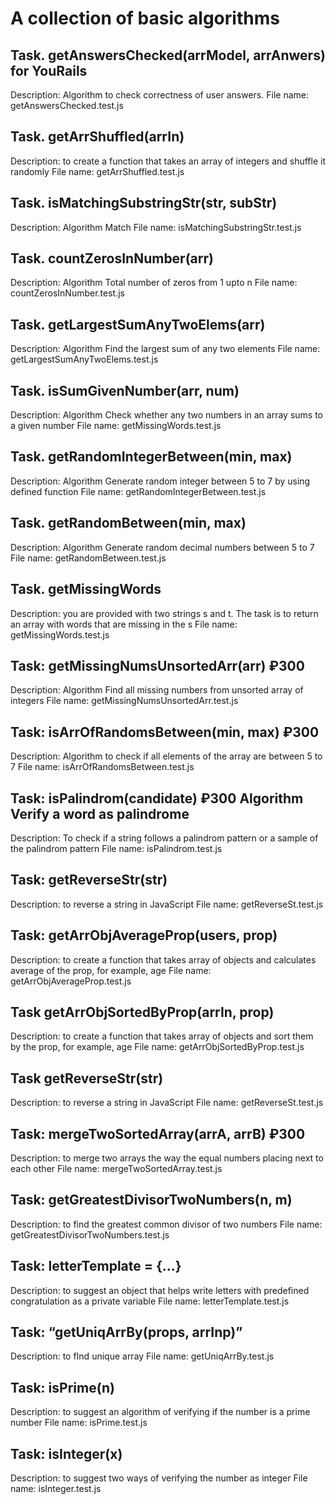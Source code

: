 # A collection of basic algorithms

## Task. getAnswersChecked(arrModel, arrAnwers) for YouRails

Description: Algorithm to check correctness of user answers.
File name: getAnswersChecked.test.js

## Task. getArrShuffled(arrIn)

Description: to create a function that takes an array of integers and shuffle it randomly
File name: getArrShuffled.test.js

## Task. isMatchingSubstringStr(str, subStr)

Description: Algorithm Match
File name: isMatchingSubstringStr.test.js

## Task. countZerosInNumber(arr)

Description: Algorithm Total number of zeros from 1 upto n
File name: countZerosInNumber.test.js

## Task. getLargestSumAnyTwoElems(arr)

Description: Algorithm Find the largest sum of any two elements
File name: getLargestSumAnyTwoElems.test.js

## Task. isSumGivenNumber(arr, num)

Description: Algorithm Check whether any two numbers in an array sums to a given number
File name: getMissingWords.test.js

## Task. getRandomIntegerBetween(min, max)

Description: Algorithm Generate random integer between 5 to 7 by using defined function
File name: getRandomIntegerBetween.test.js

## Task. getRandomBetween(min, max)

Description: Algorithm Generate random decimal numbers between 5 to 7
File name: getRandomBetween.test.js

## Task. getMissingWords

Description: you are provided with two strings s and t. The task is to return an array with words that are missing in the s
File name: getMissingWords.test.js

## Task: getMissingNumsUnsortedArr(arr) ₽300

Description: Algorithm Find all missing numbers from unsorted array of integers
File name: getMissingNumsUnsortedArr.test.js

## Task: isArrOfRandomsBetween(min, max) ₽300

Description: Algorithm to check if all elements of the array are between 5 to 7
File name: isArrOfRandomsBetween.test.js

## Task: isPalindrom(candidate) ₽300 Algorithm Verify a word as palindrome

Description: To check if a string follows a palindrom pattern or a sample of the palindrom pattern
File name: isPalindrom.test.js

## Task: getReverseStr(str)

Description: to reverse a string in JavaScript
File name: getReverseSt.test.js

## Task: getArrObjAverageProp(users, prop)

Description: to create a function that takes array of objects and calculates average of the prop, for example, age
File name: getArrObjAverageProp.test.js

## Task getArrObjSortedByProp(arrIn, prop)

Description: to create a function that takes array of objects and sort them by the prop, for example, age
File name: getArrObjSortedByProp.test.js

## Task getReverseStr(str)

Description: to reverse a string in JavaScript
File name: getReverseSt.test.js

## Task: mergeTwoSortedArray(arrA, arrB) ₽300

Description: to merge two arrays the way the equal numbers placing next to each other
File name: mergeTwoSortedArray.test.js

## Task: getGreatestDivisorTwoNumbers(n, m)

Description: to find the greatest common divisor of two numbers
File name: getGreatestDivisorTwoNumbers.test.js

## Task: letterTemplate = {...}

Description: to suggest an object that helps write letters with predefined congratulation as a private variable
File name: letterTemplate.test.js

## Task: “getUniqArrBy(props, arrInp)”

Description: to fInd unique array
File name: getUniqArrBy.test.js

## Task: isPrime(n)

Description: to suggest an algorithm of verifying if the number is a prime number
File name: isPrime.test.js

## Task: isInteger(x)

Description: to suggest two ways of verifying the number as integer
File name: isInteger.test.js
